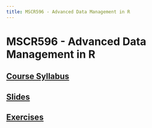 ```yaml
---
title: MSCR596 - Advanced Data Management in R
---
```


# MSCR596 - Advanced Data Management in R

## [Course Syllabus](syllabus.html)

## [Slides](https://cdn.rawgit.com/advdatamgmt/slides/497aa61fb66ad4a235ee12e76b177a2fa22ed0c1/index.html)

## [Exercises](https://cdn.rawgit.com/advdatamgmt/exercises/264bbc0df5480367ad0a8516753eefa49258fb69/html/index.html)
